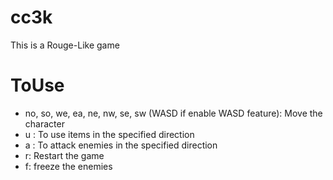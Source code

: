 # cc3k
This is a Rouge-Like game

# ToUse
* no, so, we, ea, ne, nw, se, sw (WASD if enable WASD feature): Move the character
* u <direction>: To use items in the specified direction
* a <direction>: To attack enemies in the specified direction
* r: Restart the game
* f: freeze the enemies
